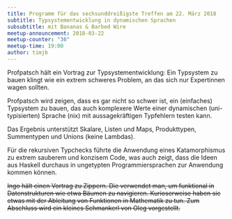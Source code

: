 ```yaml
---
title: Programm für das sechsunddreißigste Treffen am 22. März 2018
subtitle: Typsystementwicklung in dynamischen Sprachen
subsubtitle: mit Bananas & Barbed Wire
meetup-announcement: 2018-03-22
meetup-counter: "36"
meetup-time: 19:00
author: timjb
---
```


Profpatsch hält ein Vortrag zur Typsystementwicklung: Ein Typsystem zu bauen
klingt wie ein extrem schweres Problem, an das sich nur Expertinnen wagen
sollten.

Profpatsch wird zeigen, dass es gar nicht so schwer ist, ein (einfaches)
Typsystem zu bauen, das auch komplexere Werte einer dynamischen
(uni-typisierten) Sprache (nix) mit aussagekräftigen Typfehlern testen kann.

Das Ergebnis unterstützt Skalare, Listen und Maps, Produkttypen, Summentypen
und Unions (keine Lambdas).

Für die rekursiven Typchecks führte die Anwendung eines Katamorphismus zu
extrem sauberem und konzisem Code, was auch zeigt, dass die Ideen aus Haskell
durchaus in ungetypten Programmiersprachen zur Anwendung kommen können.

<s>Ingo hält einen Vortrag zu Zippern. Die verwendet man, um funktional in
Datenstrukturen wie etwa Bäumen zu navigieren. Kurioserweise haben sie etwas
mit der Ableitung von Funktionen in Mathematik zu tun. Zum Abschluss wird ein
kleines Schmankerl von Oleg vorgestellt.</s>
